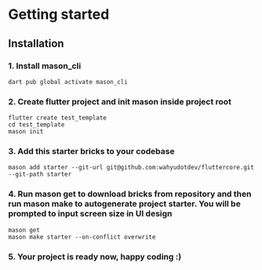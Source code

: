 # Getting started

## Installation
### 1. Install mason_cli
```
dart pub global activate mason_cli
```
### 2. Create flutter project and init mason inside project root
```
flutter create test_template
cd test_template
mason init
```
### 3. Add this starter bricks to your codebase
```
mason add starter --git-url git@github.com:wahyudotdev/fluttercore.git --git-path starter
```
### 4. Run mason get to download bricks from repository and then run mason make to autogenerate project starter. You will be prompted to input screen size in UI design
```
mason get
mason make starter --on-conflict overwrite
```
### 5. Your project is ready now, happy coding :)